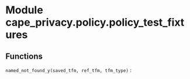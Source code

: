 Module cape_privacy.policy.policy_test_fixtures
===============================================

Functions
---------


`named_not_found_y(saved_tfm, ref_tfm, tfm_type)`
: